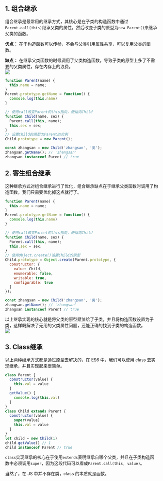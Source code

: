 ## 1. 组合继承

组合继承是最常用的继承方式，其核心是在子类的构造函数中通过 `Parent.call(this)`继承父类的属性，然后改变子类的原型为`new Parent()`来继承父类的函数。

**优点：** 在于构造函数可以传参，不会与父类引用属性共享，可以复用父类的函数。

**缺点：** 在继承父类函数的时候调用了父类构造函数，导致子类的原型上多了不需要的父类属性，存在内存上的浪费。  
![](https://gitee.com/ahuang6027/blog-images/raw/master/images/20210906224552.png)

```js
function Parent(name) {
  this.name = name;
}
Parent.prototype.getName = function() {
  console.log(this.name)
}

// 使用call改变Parent的this指向，使指向Child
function Child(name, sex) {
  Parent.call(this, name);
  this.sex = sex;
}
// 设置Child的原型为Parent的实例
Child.prototype = new Parent();

const zhangsan = new Child('zhangsan', '男'); 
zhangsan.getName(); // 'zhangsan'
zhangsan instanceof Parent // true
```

## 2. 寄生组合继承

这种继承方式对组合继承进行了优化，组合继承缺点在于继承父类函数时调用了构造函数，我们只需要优化掉这点就行了。

```js
function Parent(name) {
  this.name = name;
}
Parent.prototype.getName = function() {
  console.log(this.name)
}

// 使用call改变Parent的this指向，使指向Child
function Child(name, sex) {
  Parent.call(this, name);
  this.sex = sex;
}
// 使用Object.create()设置Child的原型
Child.prototype = Object.create(Parent.prototype, {
  constructor: {
    value: Child,
    enumerable: false,
    writable: true,
    configurable: true
  }
});

const zhangsan = new Child('zhangsan', '男'); 
zhangsan.getName(); // 'zhangsan'
zhangsan instanceof Parent // true
```

以上继承实现的核心就是将父类的原型赋值给了子类，并且将构造函数设置为子类，这样既解决了无用的父类属性问题，还能正确的找到子类的构造函数。  
![](https://gitee.com/ahuang6027/blog-images/raw/master/images/20210906230136.png)

## 3. Class继承

以上两种继承方式都是通过原型去解决的，在 ES6 中，我们可以使用 class 去实现继承，并且实现起来很简单。

```js
class Parent {
  constructor(value) {
    this.val = value
  }
  getValue() {
    console.log(this.val)
  }
}
class Child extends Parent {
  constructor(value) {
    super(value)
    this.val = value
  }
}
let child = new Child(1)
child.getValue() // 1
child instanceof Parent // true
```

`class`实现继承的核心在于使用`extends`表明继承自哪个父类，并且在子类构造函数中必须调用`super`，因为这段代码可以看成`Parent.call(this, value)`。

当然了，在 JS 中并不存在类，class 的本质就是函数。
